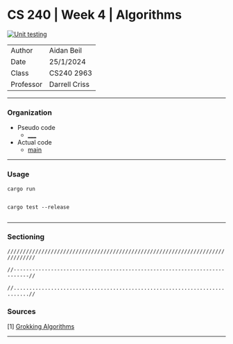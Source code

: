 # CS 240 | Week 4 | Algorithms

[![Unit testing](https://github.com/thefireflyer/cs240-w4-algorithms/actions/workflows/test.yml/badge.svg?branch=master)](https://github.com/thefireflyer/cs240-w4-algorithms/actions/workflows/test.yml)


| | |
|-|-|
| Author | Aidan Beil |
| Date | 25/1/2024 |
| Class | CS240 2963 |
| Professor | Darrell Criss |

---

### Organization

- Pseudo code
    - [___]()
- Actual code
    - [main](src/main.rs)

---

### Usage

`cargo run`

> ```
>
> ```


`cargo test --release`

> ```
>
> ```

---

### Sectioning

`///////////////////////////////////////////////////////////////////////////////`

`//---------------------------------------------------------------------------//`

`//...........................................................................//`


### Sources

[1] [Grokking Algorithms](https://livebook.manning.com/book/grokking-algorithms-second-edition/chapter-1/v-4/)



---

